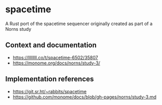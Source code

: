 # spacetime
A Rust port of the spacetime sequencer originally created as part of a Norns study

## Context and documentation
- https://llllllll.co/t/spacetime-6502/35807
- https://monome.org/docs/norns/study-3/

## Implementation references
- https://git.sr.ht/~rabbits/spacetime
- https://github.com/monome/docs/blob/gh-pages/norns/study-3.md
